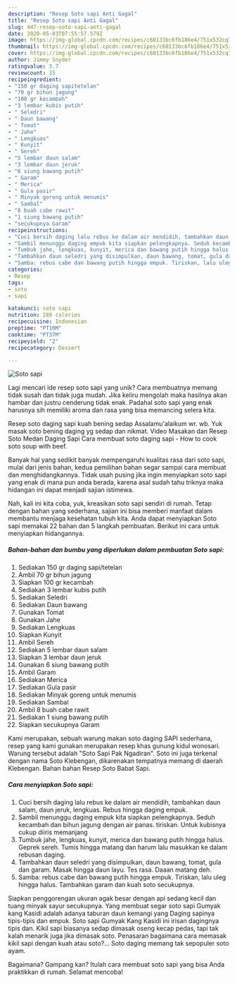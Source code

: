 ```yaml
---
description: "Resep Soto sapi Anti Gagal"
title: "Resep Soto sapi Anti Gagal"
slug: 447-resep-soto-sapi-anti-gagal
date: 2020-05-03T07:55:57.579Z
image: https://img-global.cpcdn.com/recipes/c60133bc6fb186e4/751x532cq70/soto-sapi-foto-resep-utama.jpg
thumbnail: https://img-global.cpcdn.com/recipes/c60133bc6fb186e4/751x532cq70/soto-sapi-foto-resep-utama.jpg
cover: https://img-global.cpcdn.com/recipes/c60133bc6fb186e4/751x532cq70/soto-sapi-foto-resep-utama.jpg
author: Jimmy Snyder
ratingvalue: 3.7
reviewcount: 15
recipeingredient:
- "150 gr daging sapitetelan"
- "70 gr bihun jagung"
- "100 gr kecambah"
- "3 lembar kubis putih"
- " Seledri"
- " Daun bawang"
- " Tomat"
- " Jahe"
- " Lengkuas"
- " Kunyit"
- " Sereh"
- "5 lembar daun salam"
- "3 lembar daun jeruk"
- "6 siung bawang putih"
- " Garam"
- " Merica"
- " Gula pasir"
- " Minyak goreng untuk menumis"
- " Sambal"
- "8 buah cabe rawit"
- "1 siung bawang putih"
- "secukupnya Garam"
recipeinstructions:
- "Cuci bersih daging lalu rebus ke dalam air mendidih, tambahkan daun salam, daun jeruk, lengkuas. Rebus hingga daging empuk."
- "Sambil menunggu daging empuk kita siapkan pelengkapnya. Seduh kecambah dan bihun jagung dengan air panas. tiriskan. Untuk kubisnya cukup diiris memanjang"
- "Tumbuk jahe, lengkuas, kunyit, merica dan bawang putih hingga halus. Geprek sereh. Tumis hingga matang dan harum lalu masukkan ke dalam rebusan daging."
- "Tambahkan daun seledri yang disimpulkan, daun bawang, tomat, gula dan garam. Masak hingga daun layu. Tes rasa. Daaan matang deh."
- "Samba: rebus cabe dan bawang putih hingga empuk. Tiriskan, lalu uleg hingga halus. Tambahkan garam dan kuah soto secukupnya."
categories:
- Resep
tags:
- soto
- sapi

katakunci: soto sapi 
nutrition: 289 calories
recipecuisine: Indonesian
preptime: "PT10M"
cooktime: "PT37M"
recipeyield: "2"
recipecategory: Dessert

---
```



![Soto sapi](https://img-global.cpcdn.com/recipes/c60133bc6fb186e4/751x532cq70/soto-sapi-foto-resep-utama.jpg)

Lagi mencari ide resep soto sapi yang unik? Cara membuatnya memang tidak susah dan tidak juga mudah. Jika keliru mengolah maka hasilnya akan hambar dan justru cenderung tidak enak. Padahal soto sapi yang enak harusnya sih memiliki aroma dan rasa yang bisa memancing selera kita.

Resep soto daging sapi kuah bening sedap Assalamu&#39;alaikum wr. wb. Yuk masak soto bening daging yg sedap dan nikmat. Video Masakan dan Resep Soto Medan Daging Sapi Cara membuat soto daging sapi - How to cook soto soup with beef.

Banyak hal yang sedikit banyak mempengaruhi kualitas rasa dari soto sapi, mulai dari jenis bahan, kedua pemilihan bahan segar sampai cara membuat dan menghidangkannya. Tidak usah pusing jika ingin menyiapkan soto sapi yang enak di mana pun anda berada, karena asal sudah tahu triknya maka hidangan ini dapat menjadi sajian istimewa.


Nah, kali ini kita coba, yuk, kreasikan soto sapi sendiri di rumah. Tetap dengan bahan yang sederhana, sajian ini bisa memberi manfaat dalam membantu menjaga kesehatan tubuh kita. Anda dapat menyiapkan Soto sapi memakai 22 bahan dan 5 langkah pembuatan. Berikut ini cara untuk menyiapkan hidangannya.

<!--inarticleads1-->

##### Bahan-bahan dan bumbu yang diperlukan dalam pembuatan Soto sapi:

1. Sediakan 150 gr daging sapi/tetelan
1. Ambil 70 gr bihun jagung
1. Siapkan 100 gr kecambah
1. Sediakan 3 lembar kubis putih
1. Sediakan  Seledri
1. Sediakan  Daun bawang
1. Gunakan  Tomat
1. Gunakan  Jahe
1. Sediakan  Lengkuas
1. Siapkan  Kunyit
1. Ambil  Sereh
1. Sediakan 5 lembar daun salam
1. Siapkan 3 lembar daun jeruk
1. Gunakan 6 siung bawang putih
1. Ambil  Garam
1. Sediakan  Merica
1. Sediakan  Gula pasir
1. Sediakan  Minyak goreng untuk menumis
1. Sediakan  Sambal
1. Ambil 8 buah cabe rawit
1. Sediakan 1 siung bawang putih
1. Siapkan secukupnya Garam


Kami merupakan, sebuah warung makan soto daging SAPI sederhana, resep yang kami gunakan merupakan resep khas gunung kidul wonosari. Warung tersebut adalah &#34;Soto Sapi Pak Ngadiran&#34;. Soto ini juga terkenal dengan nama Soto Klebengan, dikarenakan tempatnya memang di daerah Klebengan. Bahan bahan Resep Soto Babat Sapi. 

<!--inarticleads2-->

##### Cara menyiapkan Soto sapi:

1. Cuci bersih daging lalu rebus ke dalam air mendidih, tambahkan daun salam, daun jeruk, lengkuas. Rebus hingga daging empuk.
1. Sambil menunggu daging empuk kita siapkan pelengkapnya. Seduh kecambah dan bihun jagung dengan air panas. tiriskan. Untuk kubisnya cukup diiris memanjang
1. Tumbuk jahe, lengkuas, kunyit, merica dan bawang putih hingga halus. Geprek sereh. Tumis hingga matang dan harum lalu masukkan ke dalam rebusan daging.
1. Tambahkan daun seledri yang disimpulkan, daun bawang, tomat, gula dan garam. Masak hingga daun layu. Tes rasa. Daaan matang deh.
1. Samba: rebus cabe dan bawang putih hingga empuk. Tiriskan, lalu uleg hingga halus. Tambahkan garam dan kuah soto secukupnya.


Siapkan penggorengan ukuran agak besar dengan api sedang kecil dan tuang minyak sayur secukupnya. Yang membuat segar soto sapi Gumyak kang Kasidi adalah adanya taburan daun kemangi yang Daging sapinya tipis-tipis dan empuk. Soto sapi Gumyak Kang Kasidi ini irisan dagingnya tipis dan. Kikil sapi biasanya sedap dimasak oseng kecap pedas, tapi tak kalah menarik juga jika dimasak soto. Penasaran bagaimana cara memasak kikil sapi dengan kuah atau soto?… Soto daging memang tak sepopuler soto ayam. 

Bagaimana? Gampang kan? Itulah cara membuat soto sapi yang bisa Anda praktikkan di rumah. Selamat mencoba!
